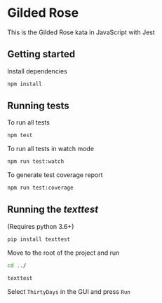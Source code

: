 # Gilded Rose

This is the Gilded Rose kata in JavaScript with Jest

## Getting started

Install dependencies

```sh
npm install
```

## Running tests

To run all tests

```sh
npm test
```

To run all tests in watch mode

```sh
npm run test:watch
```

To generate test coverage report

```sh
npm run test:coverage
```

## Running the _texttest_
(Requires python 3.6+)
```sh
pip install texttest
```
Move to the root of the project and run
```sh
cd ../
```

```sh
texttest
```

Select `ThirtyDays` in the GUI and press `Run`